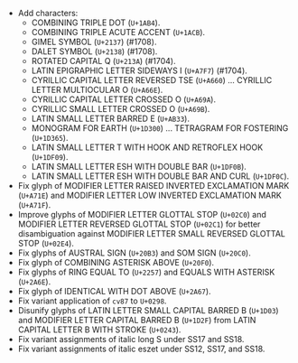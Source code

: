 * Add characters:
  - COMBINING TRIPLE DOT (`U+1AB4`).
  - COMBINING TRIPLE ACUTE ACCENT (`U+1ACB`).
  - GIMEL SYMBOL (`U+2137`) (#1708).
  - DALET SYMBOL (`U+2138`) (#1708).
  - ROTATED CAPITAL Q (`U+213A`) (#1704).
  - LATIN EPIGRAPHIC LETTER SIDEWAYS I (`U+A7F7`) (#1704).
  - CYRILLIC CAPITAL LETTER REVERSED TSE (`U+A660`) ... CYRILLIC LETTER MULTIOCULAR O (`U+A66E`).
  - CYRILLIC CAPITAL LETTER CROSSED O (`U+A69A`).
  - CYRILLIC SMALL LETTER CROSSED O (`U+A69B`).
  - LATIN SMALL LETTER BARRED E (`U+AB33`).
  - MONOGRAM FOR EARTH (`U+1D300`) ... TETRAGRAM FOR FOSTERING (`U+1D365`).
  - LATIN SMALL LETTER T WITH HOOK AND RETROFLEX HOOK (`U+1DF09`).
  - LATIN SMALL LETTER ESH WITH DOUBLE BAR (`U+1DF0B`).
  - LATIN SMALL LETTER ESH WITH DOUBLE BAR AND CURL (`U+1DF0C`).
* Fix glyph of MODIFIER LETTER RAISED INVERTED EXCLAMATION MARK (`U+A71E`) and MODIFIER LETTER LOW INVERTED EXCLAMATION MARK (`U+A71F`).
* Improve glyphs of MODIFIER LETTER GLOTTAL STOP (`U+02C0`) and MODIFIER LETTER REVERSED GLOTTAL STOP (`U+02C1`) for better disambiguation against MODIFIER LETTER SMALL REVERSED GLOTTAL STOP (`U+02E4`).
* Fix glyphs of AUSTRAL SIGN (`U+20B3`) and SOM SIGN (`U+20C0`).
* Fix glyph of COMBINING ASTERISK ABOVE (`U+20F0`).
* Fix glyphs of RING EQUAL TO (`U+2257`) and EQUALS WITH ASTERISK (`U+2A6E`).
* Fix glyph of IDENTICAL WITH DOT ABOVE (`U+2A67`).
* Fix variant application of `cv87` to `U+0298`.
* Disunify glyphs of LATIN LETTER SMALL CAPITAL BARRED B (`U+1D03`) and MODIFIER LETTER CAPITAL BARRED B (`U+1D2F`) from LATIN CAPITAL LETTER B WITH STROKE (`U+0243`).
* Fix variant assignments of italic long S under SS17 and SS18.
* Fix variant assignments of italic eszet under SS12, SS17, and SS18.
